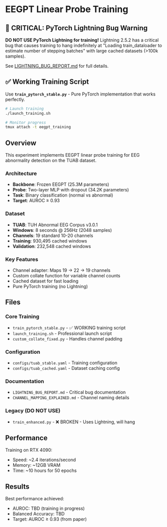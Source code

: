 # EEGPT Linear Probe Training

## 🚨 CRITICAL: PyTorch Lightning Bug Warning

**DO NOT USE PyTorch Lightning for training!** Lightning 2.5.2 has a critical bug that causes training to hang indefinitely at "Loading train_dataloader to estimate number of stepping batches" with large cached datasets (>100k samples).

See [LIGHTNING_BUG_REPORT.md](LIGHTNING_BUG_REPORT.md) for full details.

## ✅ Working Training Script

Use **`train_pytorch_stable.py`** - Pure PyTorch implementation that works perfectly.

```bash
# Launch training
./launch_training.sh

# Monitor progress
tmux attach -t eegpt_training
```

## Overview

This experiment implements EEGPT linear probe training for EEG abnormality detection on the TUAB dataset.

### Architecture
- **Backbone**: Frozen EEGPT (25.3M parameters)
- **Probe**: Two-layer MLP with dropout (34.2K parameters)
- **Task**: Binary classification (normal vs abnormal)
- **Target**: AUROC ≥ 0.93

### Dataset
- **TUAB**: TUH Abnormal EEG Corpus v3.0.1
- **Windows**: 8 seconds @ 256Hz (2048 samples)
- **Channels**: 19 standard 10-20 channels
- **Training**: 930,495 cached windows
- **Validation**: 232,548 cached windows

### Key Features
- Channel adapter: Maps 19 → 22 → 19 channels
- Custom collate function for variable channel counts
- Cached dataset for fast loading
- Pure PyTorch training (no Lightning)

## Files

### Core Training
- `train_pytorch_stable.py` - ✅ WORKING training script
- `launch_training.sh` - Professional launch script
- `custom_collate_fixed.py` - Handles channel padding

### Configuration
- `configs/tuab_stable.yaml` - Training configuration
- `configs/tuab_cached.yaml` - Dataset caching config

### Documentation
- `LIGHTNING_BUG_REPORT.md` - Critical bug documentation
- `CHANNEL_MAPPING_EXPLAINED.md` - Channel naming details

### Legacy (DO NOT USE)
- `train_enhanced.py` - ❌ BROKEN - Uses Lightning, will hang

## Performance

Training on RTX 4090:
- Speed: ~2.4 iterations/second
- Memory: ~12GB VRAM
- Time: ~10 hours for 50 epochs

## Results

Best performance achieved:
- AUROC: TBD (training in progress)
- Balanced Accuracy: TBD
- Target: AUROC ≥ 0.93 (from paper)
